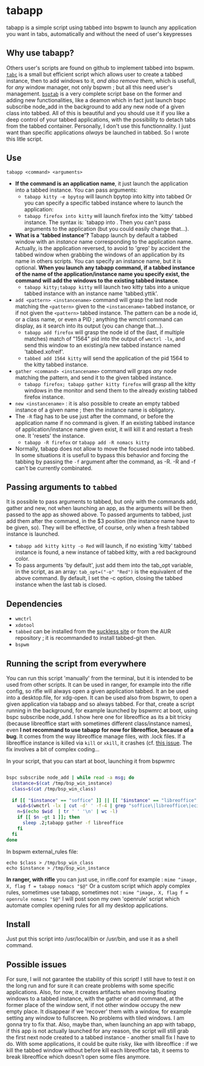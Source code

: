 # tabapp
tabapp is a simple script using tabbed into bspwm to launch any application you want in tabs, automatically and without the need of user's keypresses

## Why use tabapp?

Others user's scripts are found on github to implement tabbed into bspwm. [`tabc`](https://github.com/Bachhofer/tabc) is a small but efficient script which allows user to create a tabbed instance, then to add windows to it, _and also remove them_, which is usefull, for _any_ window manager, not only bspwm ; but all this need user's management. [`bsptab`](https://github.com/albertored11/bsptab) is a very complete script base on the former and adding new functionalities, like a deamon which in fact just launch bspc subscribe node_add in the background to add any new node of a given class into tabbed. All of this is beautiful and you should use it if you like a deep control of your tabbed applications, with the possibility to detach tabs from the tabbed container. Personally, I don't use this functionnality. I just want than specific applications _always_ be launched in tabbed. So I wrote this litle script.

## Use

`tabapp <command> <arguments>`

- **If the command is an application name**, it just launch the application into a tabbed instance. You can pass arguments:
  - `tabapp kitty -e bpytop` will launch bpytop into kitty into tabbed
  Or you can specify a specific tabbed instance where to launch the application:
  - `tabapp firefox into kitty` will launch firefox into the 'kitty' tabbed instance. The syntax is: `tabapp <appname> into <instancename>. Then you can't pass arguments to the application (but you could easily change that...).
- **What is a 'tabbed instance'?** Tabapp launch by default a tabbed window with an _instance_ name corresponding to the application name. Actually, is the application reversed, to avoid to 'grep' by accident the tabbed window when grabbing the windows of an application by its name in others scripts. You can specify an instance name, but it is optional. **When you launch any tabapp command, if a tabbed instance of the name of the application/instance name you specify exist, the command will add the windows to the existing tabbed instance**.
  - `tabapp kitty;tabapp kitty` will launch two kitty tabs into a unique tabbed instance with an instance name 'tabbed.yttik'.
- `add <pattern> <instancename>` command will grasp the last node matching the `<pattern>` given to the `<instancename>` tabbed instance, or if not given the `<pattern>` tabbed instance. The pattern can be a node id, or a class name, or even a PID ; anything the wmctrl command can display, as it search into its output (you can change that...).
  - `tabapp add firefox` will grasp the node id of the (last, if multiple matches) match of "1564" pid into the output of `wmctrl -lx`, and send this window to an existing/a new tabbed instance named 'tabbed.xofreif'.
  - `tabbed add 1564 kitty` will send the application of the pid 1564 to the kitty tabbed instance.
- `gather <command> <instancename>` command will graps _any_ node matching the pattern, and send it to the given tabbed instance.
  - `tabapp firefox; tabapp gather kitty firefox` will grasp all the kitty windows in the monitor and send them to the already existing tabbed firefox instance. 
- `new <instancename>` : it is also possible to create an empty tabbed instance of a given name ; then the instance name is obligatory.
- The `-R` flag has to be use just after the command, or before the application name if no command is given. If an existing tabbed instance of application/instance name given exist, it will kill it and restart a fresh one. It 'resets' the instance. 
  - `tabapp -R firefox` or `tabapp add -R nomacs kitty`
- Normally, tabapp does not allow to move the focused node into tabbed. In some situations it is usefull to bypass this behavior and forcing the tabbing by passing the `-f` argument after the command, as -R. -R and -f can't be currently combinated.

## Passing arguments to `tabbed`
It is possible to pass arguments to tabbed, but only with the commands add, gather and new, not when launching an app, as the arguments will be then passed to the app as showed above. To passed arguments to tabbed, just add them after the command, in the $3 position (the instance name have to be given, so). They will be effective, of course, only when a fresh tabbed instance is launched.
  - `tabapp add kitty kitty -o Red` will launch, if no existing 'kitty' tabbed instance is found, a new instance of tabbed kitty, with a red background color.
- To pass arguments 'by default', just add them into the tab_opt variable, in the script, as an array: `tab_opt=("-o" "Red")` is the equivalent of the above command. By default, I set the -c option, closing the tabbed instance when the last tab is closed.

## Dependencies
- `wmctrl`
- `xdotool`
- `tabbed` can be installed from the [suckless site](https://tools.suckless.org/tabbed/) or from the AUR repository ; it is recommanded to install tabbed-git then.
- `bspwm`

## Running the script from everywhere
You can run this script 'manually' from the terminal, but it is intended to be used from other scripts. It can be used in ranger, for example into the rifle config, so rifle will always open a given application tabbed. It an be used into a desktop.file, for xdg-open. It can be used also from bspwm, to open a given application via tabapp and so always tabbed. For that, create a script running in the background, for example launched by bspwmrc at boot, using bspc subscribe node_add. I show here one for libreoffice as its a bit tricky (because libreoffice start with sometimes different class/instance names), even **I not recommand to use tabapp for now for libreoffice, because of a bug**. It comes from the way libreoffice manage files, with .lock files. If a libreoffice instance is killed via `kill` or `xkill`, it crashes (cf. [this issue](https://ask.libreoffice.org/t/close-libreoffice-gracefuly-from-command-line/34120/4). The fix involves a bit of complex coding...

In your script, that you can start at boot, launching it from bspwmrc
```bash

bspc subscribe node_add | while read -a msg; do
  instance=$(cat /tmp/bsp_win_instance)
  class=$(cat /tmp/bsp_win_class)
  
  if [[ "$instance" == "soffice" ]] || [[ "$instance" == "libreoffice" ]]; then
    wid=$(wmctrl -lx | cut -d' ' -f-4 | grep "soffice\|libreoffice\|eciffoerbil" | cut -d' ' -f1)
    n=$(echo $wid  | tr ' ' '\n' | wc -l)
    if [[ $n -gt 1 ]]; then
      sleep .2;tabapp gather -f libreoffice
    fi
  fi
done
```
In bspwm external_rules file:
```
echo $class > /tmp/bsp_win_class
echo $instance > /tmp/bsp_win_instance
```

**In ranger, with rifle** you can just use, in rifle.conf for example : ```mime ^image, X, flag f = tabapp nomacs "$@"```
Or a custom script which apply complex rules, sometimes use tabapp, sometimes not : ```mime ^image, X, flag f = openrule nomacs "$@"```
I will post soon my own 'openrule' script which automate complex opening rules for all my desktop applications.

## Install
Just put this script into /usr/local/bin or /usr/bin, and use it as a shell command.

## Possible issues
For sure, I will not garantee the stability of this script! I still have to test it on the long run and for sure it can create problems with some specific applications. Also, for now, it creates artifacts when moving floating windows to a tabbed instance, with the gather or add command, at the former place of the window sent, if not other window occupy the new empty place. It disappear if we 'recover' them with a window, for example setting any window to fullscreen. No problems with tiled windows. I am gonna try to fix that. Also, maybe than, when launching an app with tabapp, if this app is not actually launched for any reason, the script will still grab the first next node created to a tabbed instance - another small fix I have to do. With some applications, it could be quite risky, like with libreoffice : if we kill the tabbed window without before kill each libreoffice tab, it seems to break libreoffice which doesn't open some files anymore.
